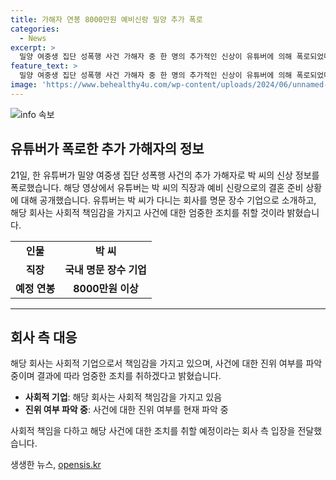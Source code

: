 ```yaml
---
title: 가해자 연봉 8000만원 예비신랑 밀양 추가 폭로
categories:
  - News
excerpt: >
  밀양 여중생 집단 성폭행 사건 가해자 중 한 명의 추가적인 신상이 유튜버에 의해 폭로되었다. 영상에서 밀양 사건의 추가 가해자로 알려진 박씨의 직장과 결혼을 앞둔 예비 신랑임이 공개되었다. 유튜버는 이에 대해 미처 언급되지 않은 가해자들과 관련된 소년원 처분을 받은 인물이 있다고 언급했으며, 박씨의 소규모 모임 및 회사 정보를 공개했다. 회사 측은 사건과 관련하여 엄중히 조치할 것이라 밝혔다. 해당 사건은 2004년 발생한 밀양 여중생 집단 성폭행 사건으로, 44명의 남학생들이 1년간 여중생을 성폭행했으며, 이에 대한 법적 처리가 계속되고 있다.
feature_text: >
  밀양 여중생 집단 성폭행 사건 가해자 중 한 명의 추가적인 신상이 유튜버에 의해 폭로되었다. 영상에서 밀양 사건의 추가 가해자로 알려진 박씨의 직장과 결혼을 앞둔 예비 신랑임이 공개되었다. 유튜버는 이에 대해 미처 언급되지 않은 가해자들과 관련된 소년원 처분을 받은 인물이 있다고 언급했으며, 박씨의 소규모 모임 및 회사 정보를 공개했다. 회사 측은 사건과 관련하여 엄중히 조치할 것이라 밝혔다. 해당 사건은 2004년 발생한 밀양 여중생 집단 성폭행 사건으로, 44명의 남학생들이 1년간 여중생을 성폭행했으며, 이에 대한 법적 처리가 계속되고 있다.
image: 'https://www.behealthy4u.com/wp-content/uploads/2024/06/unnamed-file.png'
---
```


<p><img src="https://www.behealthy4u.com/wp-content/uploads/2024/06/unnamed-file.png" alt="info 속보" /></p>

<h2 data-ke-size="size26">유튜버가 폭로한 추가 가해자의 정보</h2>

<p data-ke-size="size16">21일, 한 유튜버가 밀양 여중생 집단 성폭행 사건의 추가 가해자로 박 씨의 신상 정보를 폭로했습니다. 해당 영상에서 유튜버는 박 씨의 직장과 예비 신랑으로의 결혼 준비 상황에 대해 공개했습니다. 유튜버는 박 씨가 다니는 회사를 명문 장수 기업으로 소개하고, 해당 회사는 사회적 책임감을 가지고 사건에 대한 엄중한 조치를 취할 것이라 밝혔습니다.</p>

<table>
  <tbody>
    <tr>
      <td style="text-align: center; height: 17px;"><b>인물</b></td>
      <td style="text-align: center; height: 17px;"><b>박 씨</b></td>
    </tr>
    <tr>
      <td style="text-align: center; height: 17px;"><b>직장</b></td>
      <td style="text-align: center; height: 17px;"><b>국내 명문 장수 기업</b></td>
    </tr>
    <tr>
      <td style="text-align: center; height: 17px;"><b>예정 연봉</b></td>
      <td style="text-align: center; height: 17px;"><b>8000만원 이상</b></td>
    </tr>
  </tbody>
</table>

<hr>

<h2 data-ke-size="size26">회사 측 대응</h2>

<p data-ke-size="size16">해당 회사는 사회적 기업으로서 책임감을 가지고 있으며, 사건에 대한 진위 여부를 파악 중이며 결과에 따라 엄중한 조치를 취하겠다고 밝혔습니다. </p>

<ul>
  <li><b>사회적 기업</b>: 해당 회사는 사회적 책임감을 가지고 있음</li>
  <li><b>진위 여부 파악 중</b>: 사건에 대한 진위 여부를 현재 파악 중</li>
</ul>

<p data-ke-size="size16">사회적 책임을 다하고 해당 사건에 대한 조치를 취할 예정이라는 회사 측 입장을 전달했습니다.</p>
생생한 뉴스, <a href="https://opensis.kr" rel="dofollow">opensis.kr</a>


